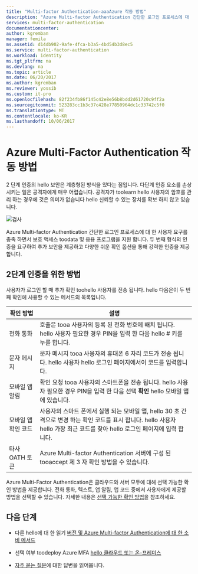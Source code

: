 ```yaml
---
title: "Multi-factor Authentication-aaaAzure 작동 방법"
description: "Azure Multi-factor Authentication 간단한 로그인 프로세스에 대 한 사용자 요구를 충족 하면서 보호 액세스 toodata 및 응용 프로그램을 지원 합니다. 두 번째 형식의 인증을 요구하여 추가 보안을 제공하고 다양한 쉬운 확인 옵션을 통해 강력한 인증을 제공합니다."
services: multi-factor-authentication
documentationcenter: 
author: kgremban
manager: femila
ms.assetid: d14db902-9afe-4fca-b3a5-4bd54b3d8ec5
ms.service: multi-factor-authentication
ms.workload: identity
ms.tgt_pltfrm: na
ms.devlang: na
ms.topic: article
ms.date: 06/20/2017
ms.author: kgremban
ms.reviewer: yossib
ms.custom: it-pro
ms.openlocfilehash: 82f234fb86f145c42e8e56b8bdd2d61720c9ff2a
ms.sourcegitcommit: 523283cc1b3c37c428e77850964dc1c33742c5f0
ms.translationtype: MT
ms.contentlocale: ko-KR
ms.lasthandoff: 10/06/2017
---
```

# <a name="how-azure-multi-factor-authentication-works"></a>Azure Multi-Factor Authentication 작동 방법
2 단계 인증의 hello 보안은 계층형된 방식을 있다는 점입니다. 다단계 인증 요소를 손상시키는 일은 공격자에게 매우 어렵습니다. 공격자가 toolearn hello 사용자의 암호를 관리 하는 경우에 것은 의미가 없습니다 hello 신뢰할 수 있는 장치를 확보 하지 않고 있습니다. 

![검사](./media/multi-factor-authentication-how-it-works/howitworks.png)

Azure Multi-factor Authentication 간단한 로그인 프로세스에 대 한 사용자 요구를 충족 하면서 보호 액세스 toodata 및 응용 프로그램을 지원 합니다.  두 번째 형식의 인증을 요구하여 추가 보안을 제공하고 다양한 쉬운 확인 옵션을 통해 강력한 인증을 제공합니다.


## <a name="methods-available-for-two-step-verification"></a>2단계 인증을 위한 방법
사용자가 로그인 할 때 추가 확인 toohello 사용자를 전송 됩니다.  hello 다음은이 두 번째 확인에 사용할 수 있는 메서드의 목록입니다.

| 확인 방법 | 설명 |
| --- | --- |
| 전화 통화 |호출은 tooa 사용자의 등록 된 전화 번호에 배치 됩니다. hello 사용자 필요한 경우 PIN을 입력 한 다음 hello # 키를 누를 합니다. |
| 문자 메시지 |문자 메시지 tooa 사용자의 휴대폰 6 자리 코드가 전송 됩니다. hello 사용자 hello 로그인 페이지에서이 코드를 입력합니다. |
| 모바일 앱 알림 |확인 요청 tooa 사용자의 스마트폰을 전송 됩니다. hello 사용자 필요한 경우 PIN을 입력 한 다음 선택 **확인** hello 모바일 앱에 있습니다. |
| 모바일 앱 확인 코드 |사용자의 스마트 폰에서 실행 되는 모바일 앱, hello 30 초 간격으로 변경 하는 확인 코드를 표시 합니다. hello 사용자 hello 가장 최근 코드를 찾아 hello 로그인 페이지에 입력 합니다. |
| 타사 OATH 토큰 | Azure Multi-factor Authentication 서버에 구성 된 tooaccept 제 3 자 확인 방법을 수 있습니다. |

Azure Multi-Factor Authentication은 클라우드와 서버 모두에 대해 선택 가능한 확인 방법을 제공합니다. 전화 통화, 텍스트, 앱 알림, 앱 코드 중에서 사용자에게 제공할 방법을 선택할 수 있습니다. 자세한 내용은 [선택 가능한 확인 방법](multi-factor-authentication-whats-next.md#selectable-verification-methods)을 참조하세요.

## <a name="next-steps"></a>다음 단계

- 다른 hello에 대 한 읽기 [버전 및 Azure Multi-factor Authentication에 대 한 소비 메서드](multi-factor-authentication-versions-plans.md)

- 선택 여부 toodeploy Azure MFA [hello 클라우드 또는 온-프레미스](multi-factor-authentication-get-started.md)

- [자주 묻는 질문](multi-factor-authentication-faq.md)에 대한 답변을 읽어봅니다.